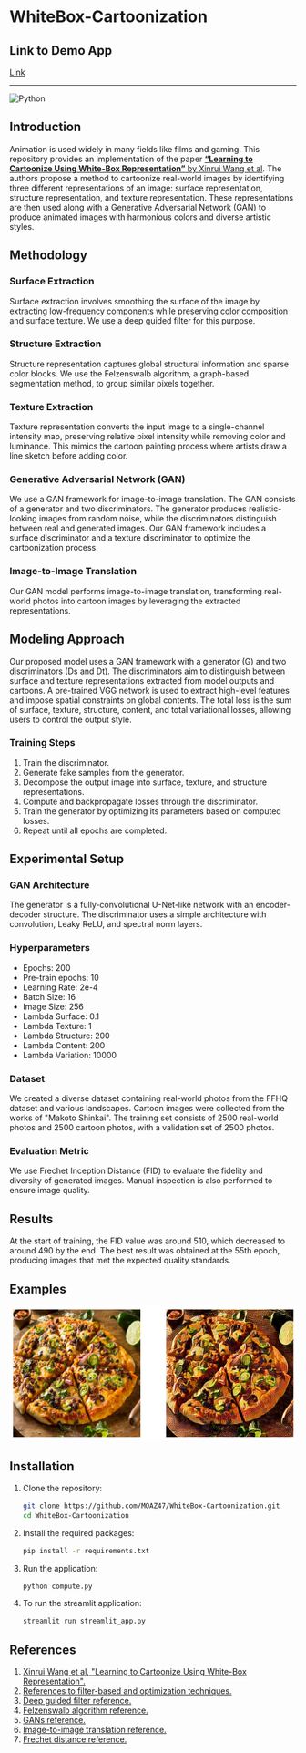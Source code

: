 # WhiteBox-Cartoonization

## Link to Demo App

[Link](https://whitebox-cartoonization-xhjdgjxxck4sk9bylpajol.streamlit.app/)

<!--https://whitebox-cartoonization-xhjdgjxxck4sk9bylpajol.streamlit.app/-->
<!--[![Binder](https://mybinder.org/badge_logo.svg)](https://mybinder.org/v2/gh/MOAZ47/WhiteBox-Cartoonization/HEAD?urlpath=voila%2Frender%2Fapp.ipynb)-->
<!--https://whitebox-cartoon.herokuapp.com/-->


---

<!--![License](https://img.shields.io/badge/license-MIT-blue.svg)-->
![Python](https://img.shields.io/badge/python-3.8+-blue.svg)

## Introduction

Animation is used widely in many fields like films and gaming. This repository provides an implementation of the paper [**“Learning to Cartoonize Using White-Box Representation”** by Xinrui Wang et al](https://ieeexplore.ieee.org/document/9157493). The authors propose a method to cartoonize real-world images by identifying three different representations of an image: surface representation, structure representation, and texture representation. These representations are then used along with a Generative Adversarial Network (GAN) to produce animated images with harmonious colors and diverse artistic styles.

## Methodology

### Surface Extraction

Surface extraction involves smoothing the surface of the image by extracting low-frequency components while preserving color composition and surface texture. We use a deep guided filter for this purpose.

### Structure Extraction

Structure representation captures global structural information and sparse color blocks. We use the Felzenswalb algorithm, a graph-based segmentation method, to group similar pixels together.

### Texture Extraction

Texture representation converts the input image to a single-channel intensity map, preserving relative pixel intensity while removing color and luminance. This mimics the cartoon painting process where artists draw a line sketch before adding color.

### Generative Adversarial Network (GAN)

We use a GAN framework for image-to-image translation. The GAN consists of a generator and two discriminators. The generator produces realistic-looking images from random noise, while the discriminators distinguish between real and generated images. Our GAN framework includes a surface discriminator and a texture discriminator to optimize the cartoonization process.

### Image-to-Image Translation

Our GAN model performs image-to-image translation, transforming real-world photos into cartoon images by leveraging the extracted representations.

## Modeling Approach

Our proposed model uses a GAN framework with a generator (G) and two discriminators (Ds and Dt). The discriminators aim to distinguish between surface and texture representations extracted from model outputs and cartoons. A pre-trained VGG network is used to extract high-level features and impose spatial constraints on global contents. The total loss is the sum of surface, texture, structure, content, and total variational losses, allowing users to control the output style.

### Training Steps

1. Train the discriminator.
2. Generate fake samples from the generator.
3. Decompose the output image into surface, texture, and structure representations.
4. Compute and backpropagate losses through the discriminator.
5. Train the generator by optimizing its parameters based on computed losses.
6. Repeat until all epochs are completed.

## Experimental Setup

### GAN Architecture

The generator is a fully-convolutional U-Net-like network with an encoder-decoder structure. The discriminator uses a simple architecture with convolution, Leaky ReLU, and spectral norm layers.

### Hyperparameters

- Epochs: 200
- Pre-train epochs: 10
- Learning Rate: 2e-4
- Batch Size: 16
- Image Size: 256
- Lambda Surface: 0.1
- Lambda Texture: 1
- Lambda Structure: 200
- Lambda Content: 200
- Lambda Variation: 10000

### Dataset

We created a diverse dataset containing real-world photos from the FFHQ dataset and various landscapes. Cartoon images were collected from the works of "Makoto Shinkai". The training set consists of 2500 real-world photos and 2500 cartoon photos, with a validation set of 2500 photos.

### Evaluation Metric

We use Frechet Inception Distance (FID) to evaluate the fidelity and diversity of generated images. Manual inspection is also performed to ensure image quality.

## Results

At the start of training, the FID value was around 510, which decreased to around 490 by the end. The best result was obtained at the 55th epoch, producing images that met the expected quality standards.

## Examples

![Example 1](static/images/pizza_cartoon.png)

## Installation

1. Clone the repository:
    ```bash
    git clone https://github.com/MOAZ47/WhiteBox-Cartoonization.git
    cd WhiteBox-Cartoonization
    ```

2. Install the required packages:
    ```bash
    pip install -r requirements.txt
    ```

3. Run the application:
    ```bash
    python compute.py
    ```
4. To run the streamlit application:
   ```bash
   streamlit run streamlit_app.py
   ```
   

## References

1. [Xinrui Wang et al, "Learning to Cartoonize Using White-Box Representation".](https://ieeexplore.ieee.org/document/9157493)
2. [References to filter-based and optimization techniques.](https://ieeexplore.ieee.org/document/710815)
3. [Deep guided filter reference.](https://openaccess.thecvf.com/content_cvpr_2018/html/Wu_Fast_End-to-End_Trainable_CVPR_2018_paper.html)
4. [Felzenswalb algorithm reference.](https://link.springer.com/article/10.1023/B:VISI.0000022288.19776.77)
5. [GANs reference.](https://papers.nips.cc/paper/2014/hash/5ca3e9b122f61f8f06494c97b1afccf3-Abstract.html)
6. [Image-to-image translation reference.](https://www.researchgate.net/publication/320966887_Image-to-Image_Translation_with_Conditional_Adversarial_Networks)
7. [Frechet distance reference.](https://wandb.ai/ayush-thakur/gan-evaluation/reports/How-to-Evaluate-GANs-using-Frechet-Inception-Distance-FID---Vmlldzo0MTAxOTI)
